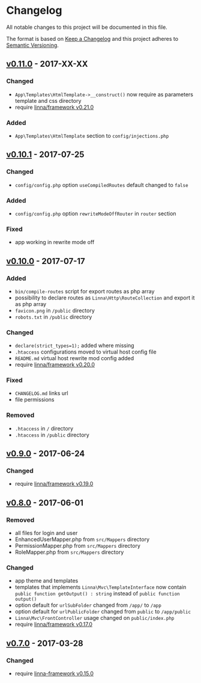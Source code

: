 
# Changelog

All notable changes to this project will be documented in this file.

The format is based on [Keep a Changelog](http://keepachangelog.com/)
and this project adheres to [Semantic Versioning](http://semver.org/).

## [v0.11.0](https://github.com/linna/app/compare/v0.10.1...v0.11.0) - 2017-XX-XX

### Changed
* `App\Templates\HtmlTemplate->__construct()` now require as parameters template and css directory
* require [linna/framework v0.21.0](https://github.com/linna/framework/releases/tag/v0.21.0)

### Added
* `App\Templates\HtmlTemplate` section to `config/injections.php`

## [v0.10.1](https://github.com/linna/app/compare/v0.10.0...v0.10.1) - 2017-07-25

### Changed
* `config/config.php` option `useCompiledRoutes` default changed to `false`

### Added
* `config/config.php` option `rewriteModeOffRouter` in `router` section

### Fixed
* app working in rewrite mode off

## [v0.10.0](https://github.com/linna/app/compare/v0.9.0...v0.10.0) - 2017-07-17

### Added
* `bin/compile-routes` script for export routes as php array
* possibility to declare routes as `Linna\Http\RouteCollection` and export it as php array
* `favicon.png` in `/public` directory
* `robots.txt` in `/public` directory

### Changed
* `declare(strict_types=1);` added where missing
* `.htaccess` configurations moved to virtual host config file
* `README.md` virtual host rewrite mod config added
* require [linna/framework v0.20.0](https://github.com/linna/framework/releases/tag/v0.20.0)

### Fixed
* `CHANGELOG.md` links url
* file permissions

### Removed
* `.htaccess` in `/` directory
* `.htaccess` in `/public` directory

## [v0.9.0](https://github.com/linna/app/v0.8.0...v0.9.0) - 2017-06-24

### Changed
* require [linna/framework v0.19.0](https://github.com/linna/framework/releases/tag/v0.19.0)

## [v0.8.0](https://github.com/linna/app/compare/v0.7.0...v0.8.0) - 2017-06-01

### Removed
* all files for login and user
* EnhancedUserMapper.php from `src/Mappers` directory
* PermissionMapper.php from `src/Mappers` directory
* RoleMapper.php from `src/Mappers` directory

### Changed
* app theme and templates
* templates that implements `Linna\Mvc\TemplateInterface` now contain `public function getOutput() : string` instead of `public function output()`
* option default for `urlSubFolder` changed from `/app/` to `/app`
* option default for `urlPublicFolder` changed from `public` to `/app/public`
* `Linna\Mvc\FrontController` usage changed on `public/index.php`
* require [linna/framework v0.17.0](https://github.com/linna/framework/releases/tag/v0.17.0)

## [v0.7.0](https://github.com/linna/app/compare/v0.6.1...v0.7.0) - 2017-03-28

### Changed
* require [linna-framework v0.15.0](https://github.com/linna/framework/releases/tag/v0.15.0)
